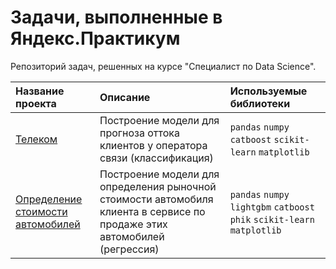 # Задачи, выполненные в Яндекс.Практикум

Репозиторий задач, решенных на курсе "Специалист по Data Science".

| Название проекта | Описание | Используемые библиотеки | 
| :---------------------- | :---------------------- | :---------------------- |
| [Телеком](telecom) | Построение модели для прогноза оттока клиентов у оператора связи (классификация)| `pandas` `numpy` `catboost` `scikit-learn` `matplotlib`|
| [Определение стоимости автомобилей](auto-price) | Построение модели для определения рыночной стоимости автомобиля клиента в сервисе по продаже этих автомобилей (регрессия) | `pandas` `numpy` `lightgbm` `catboost` `phik` `scikit-learn` `matplotlib`|

